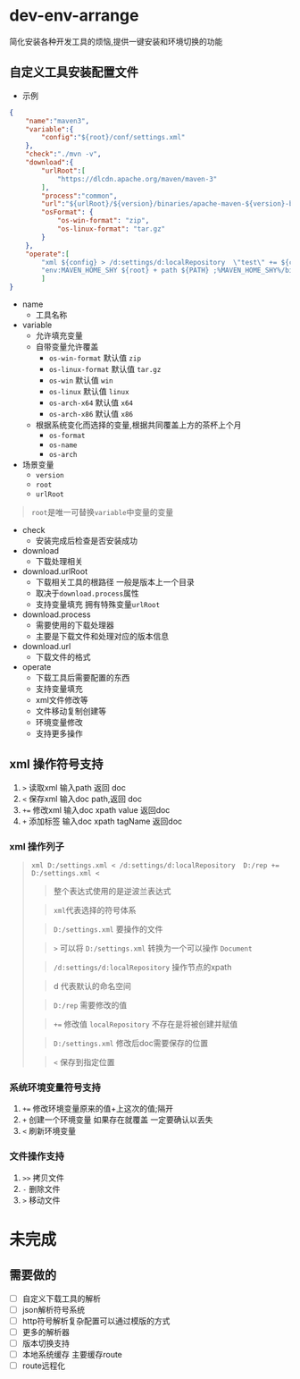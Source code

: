 # dev-env-arrange
简化安装各种开发工具的烦恼,提供一键安装和环境切换的功能

## 自定义工具安装配置文件

- 示例 

```json
{
    "name":"maven3",
    "variable":{
        "config":"${root}/conf/settings.xml"
    },
    "check":"./mvn -v",
    "download":{
        "urlRoot":[
            "https://dlcdn.apache.org/maven/maven-3"
        ],
        "process":"common",
        "url":"${urlRoot}/${version}/binaries/apache-maven-${version}-bin.${osFormat}",
        "osFormat": {
            "os-win-format": "zip",
            "os-linux-format": "tar.gz"
        }
    },
    "operate":[
        "xml ${config} > /d:settings/d:localRepository  \"test\" += ${config} <",
        "env:MAVEN_HOME_SHY ${root} + path ${PATH} ;%MAVEN_HOME_SHY%/bin +="
        ]
}
```
- name
  - 工具名称 
- variable
  - 允许填充变量
  - 自带变量允许覆盖
    - `os-win-format` 默认值 `zip`
    - `os-linux-format` 默认值 `tar.gz`
    - `os-win` 默认值 `win`
    - `os-linux` 默认值 `linux`
    - `os-arch-x64` 默认值 `x64`
    - `os-arch-x86` 默认值 `x86`
  - 根据系统变化而选择的变量,根据共同覆盖上方的茶杯上个月
    - `os-format`
    - `os-name`
    - `os-arch`
- 场景变量
  - `version`
  - `root`
  - `urlRoot`

> `root`是唯一可替换`variable`中变量的变量
    
- check
  - 安装完成后检查是否安装成功
- download 
  - 下载处理相关
- download.urlRoot
  - 下载相关工具的根路径 一般是版本上一个目录
  - 取决于`download.process`属性
  - 支持变量填充 拥有特殊变量`urlRoot`
- download.process
  - 需要使用的下载处理器
  - 主要是下载文件和处理对应的版本信息
- download.url
  - 下载文件的格式
- operate
  - 下载工具后需要配置的东西
  - 支持变量填充
  - xml文件修改等
  - 文件移动复制创建等
  - 环境变量修改
  - 支持更多操作

## xml 操作符号支持

1. `>`   读取xml  输入path     返回 doc
2. `<`   保存xml  输入doc path,返回 doc 
3. `+=`  修改xml  输入doc xpath value 返回doc
4. `+`   添加标签  输入doc xpath tagName 返回doc 

### xml 操作列子
> `xml D:/settings.xml < /d:settings/d:localRepository  D:/rep += D:/settings.xml <`
>> 整个表达式使用的是逆波兰表达式 
> 
>> `xml`代表选择的符号体系 
> 
>> `D:/settings.xml` 要操作的文件
> 
>> `>` 可以将 `D:/settings.xml` 转换为一个可以操作 `Document`
> 
>> `/d:settings/d:localRepository` 操作节点的xpath
> 
>> d 代表默认的命名空间
> 
>> `D:/rep` 需要修改的值
> 
>> `+=` 修改值 `localRepository` 不存在是将被创建并赋值
> 
>> `D:/settings.xml` 修改后doc需要保存的位置
> 
>> `<` 保存到指定位置

### 系统环境变量符号支持

1. `+=` 修改环境变量原来的值+上这次的值;隔开
2. `+`  创建一个环境变量 如果存在就覆盖 一定要确认以丢失
3.  `<` 刷新环境变量

### 文件操作支持

1. `>>` 拷贝文件
2. `-`  删除文件
3.  `>` 移动文件

# 未完成

## 需要做的

- [ ] 自定义下载工具的解析
- [ ] json解析符号系统
- [ ] http符号解析复杂配置可以通过模版的方式
- [ ] 更多的解析器
- [ ] 版本切换支持
- [ ] 本地系统缓存 主要缓存route
- [ ] route远程化